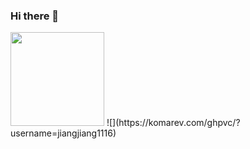 ### Hi there 👋


<img width="150" src="https://cdn.jsdelivr.net/gh/sun0225SUN/sun0225SUN/assets/images/cxyduck.gif" />
![](https://komarev.com/ghpvc/?username=jiangjiang1116)

<!-- 这是一个统计图 -->
<!-- [![Jiang's GitHub stats](https://github-readme-stats.vercel.app/api?username=jiangjiang1116)](https://github.com/jiangjiang1116/github-readme-stats) -->

